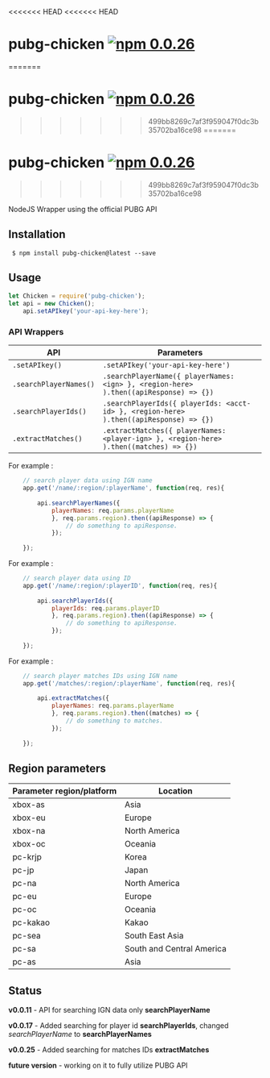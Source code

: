 <<<<<<< HEAD
<<<<<<< HEAD
# pubg-chicken [![npm 0.0.26](https://img.shields.io/badge/npm-v0.0.26-brightgreen.svg)](https://www.npmjs.com/package/pubg-chicken)
=======
# pubg-chicken [![npm 0.0.26](https://img.shields.io/badge/npm-v0.0.26-brightgreen.svg)](https://www.npmjs.com/package/pubg-chicken)
>>>>>>> 499bb8269c7af3f959047f0dc3b35702ba16ce98
=======
# pubg-chicken [![npm 0.0.26](https://img.shields.io/badge/npm-v0.0.26-brightgreen.svg)](https://www.npmjs.com/package/pubg-chicken)
>>>>>>> 499bb8269c7af3f959047f0dc3b35702ba16ce98

NodeJS Wrapper using the official PUBG API

## Installation

``` $ npm install pubg-chicken@latest --save```

## Usage
```javascript
let Chicken = require('pubg-chicken');
let api = new Chicken();
    api.setAPIkey('your-api-key-here');
```
### API Wrappers
API | Parameters
----|----
```.setAPIkey()``` | ``` .setAPIkey('your-api-key-here') ```
 ```.searchPlayerNames()``` | ```.searchPlayerName({ playerNames: <ign> }, <region-here> ).then((apiResponse) => {}) ``` 
 ```.searchPlayerIds() ``` | ```.searchPlayerIds({ playerIds: <acct-id> }, <region-here> ).then((apiResponse) => {}) ```
 ```.extractMatches()``` | ```.extractMatches({ playerNames: <player-ign> }, <region-here> ).then((matches) => {}) ```
 
For example :
```javascript
    // search player data using IGN name
    app.get('/name/:region/:playerName', function(req, res){
      
        api.searchPlayerNames({
            playerNames: req.params.playerName
            }, req.params.region).then((apiResponse) => { 
                // do something to apiResponse.
            });
      
    });
```

For example :
```javascript
    // search player data using ID
    app.get('/name/:region/:playerID', function(req, res){
      
        api.searchPlayerIds({
            playerIds: req.params.playerID
            }, req.params.region).then((apiResponse) => { 
                // do something to apiResponse.
            });
      
    });
```

For example :
```javascript
    // search player matches IDs using IGN name
    app.get('/matches/:region/:playerName', function(req, res){
      
        api.extractMatches({
            playerNames: req.params.playerName
            }, req.params.region).then((matches) => { 
                // do something to matches.
            });
      
    });
```
## Region parameters
Parameter region/platform | Location
------|------
xbox-as | Asia
xbox-eu | Europe
xbox-na | North America
xbox-oc | Oceania
pc-krjp | Korea
pc-jp | Japan
pc-na | North America
pc-eu | Europe
pc-oc | Oceania
pc-kakao | Kakao
pc-sea | South East Asia
pc-sa | South and Central America
pc-as | Asia

## Status
**v0.0.11** - API for searching IGN data only **searchPlayerName**

**v0.0.17** - Added searching for player id **searchPlayerIds**, changed *searchPlayerName* to **searchPlayerNames**

**v0.0.25** - Added searching for matches IDs **extractMatches**

**future version** - working on it to fully utilize PUBG API 


